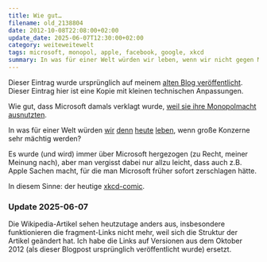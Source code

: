 ```yaml
---
title: Wie gut…
filename: old_2138804
date: 2012-10-08T22:08:00+02:00
update_date: 2025-06-07T12:30:00+02:00
category: weiteweitewelt
tags: microsoft, monopol, apple, facebook, google, xkcd
summary: In was für einer Welt würden wir leben, wenn wir nicht gegen Microsofts Monopolmacht vorgegangen wären? Ach warte, die Anderen machen ja das Gleiche.
---
```

Dieser Eintrag wurde ursprünglich auf meinem [alten Blog veröffentlicht](https://stu.blogger.de/stories/2138804/). Dieser Eintrag hier ist eine Kopie mit kleinen technischen Anpassungen.

Wie gut, dass Microsoft damals verklagt wurde, [weil sie ihre Monopolmacht ausnutzten](https://de.wikipedia.org/wiki/Microsoft#Antitrust-Klage_und_drohende_Spaltung).

In was für einer Welt würden [wir](https://de.wikipedia.org/w/index.php?title=App_Store_(Apple)&oldid=109672645#Kritik) [denn](https://de.wikipedia.org/w/index.php?title=Google_LLC&oldid=109076158#Datenschutzproblematik_-_Google_Search,_Cookies) [heute](https://www.nytimes.com/2009/07/18/technology/companies/18amazon.html?_r=3&) [leben](https://de.wikipedia.org/w/index.php?title=Facebook&oldid=109262091#Kritik), wenn große Konzerne sehr mächtig werden?

Es wurde (und wird) immer über Microsoft hergezogen (zu Recht, meiner Meinung nach), aber man vergisst dabei nur allzu leicht, dass auch z.B. Apple Sachen macht, für die man Microsoft früher sofort zerschlagen hätte.

In diesem Sinne: der heutige [xkcd-comic](https://xkcd.com/1118/).

### Update 2025-06-07

Die Wikipedia-Artikel sehen heutzutage anders aus, insbesondere funktionieren die fragment-Links nicht mehr, weil sich die Struktur der Artikel geändert hat. Ich habe die Links auf Versionen aus dem Oktober 2012 (als dieser Blogpost ursprünglich veröffentlicht wurde) ersetzt.
